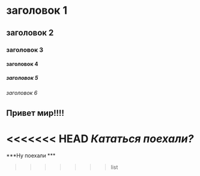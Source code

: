 # заголовок 1
## заголовок 2
### заголовок 3
#### заголовок 4
##### заголовок 5
###### заголовок 6


## Привет мир!!!!



<<<<<<< HEAD
***Кататься поехали?***
=======
***Ну поехали ***
>>>>>>> list
